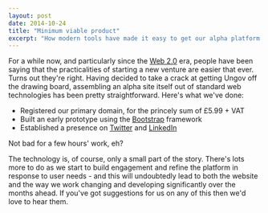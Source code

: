 ```yaml
---
layout: post
date: 2014-10-24
title: "Minimum viable product"
excerpt: "How modern tools have made it easy to get our alpha platform online."
---
```


For a while now, and particularly since the <a href="http://en.wikipedia.org/wiki/Web_2.0">Web 2.0</a> era, people have been saying that the practicalities of starting a new venture are easier that ever. Turns out they're right. Having decided to take a crack at getting Ungov off the drawing board, assembling an alpha site itself out of standard web technologies has been pretty straightforward. Here's what we've done:

- Registered our primary domain, for the princely sum of £5.99 + VAT
- Built an early prototype using the [Bootstrap](http://getbootstrap.com) framework
- Established a presence on [Twitter](https://twitter.com/ungov.uk) and [LinkedIn](https://www.linkedin.com/company/5307779)

Not bad for a few hours' work, eh?

The technology is, of course, only a small part of the story. There's lots more to do as we start to build engagement and refine the platform in response to user needs - and this will undoubtedly lead to both the website and the way we work changing and developing significantly over the months ahead. If you've got suggestions for us on any of this then we'd love to hear them.
